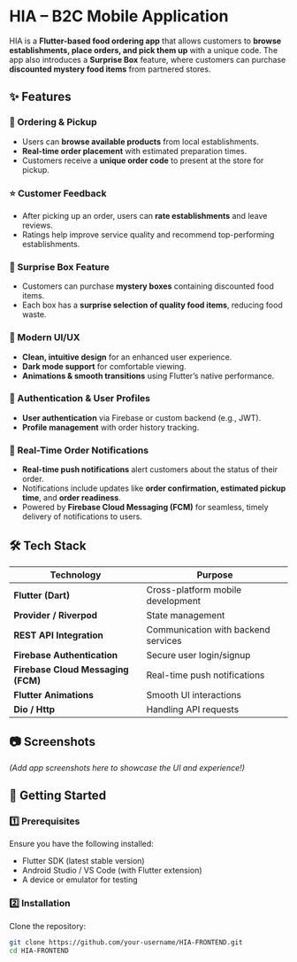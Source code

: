 # HIA – B2C Mobile Application  

HIA is a **Flutter-based food ordering app** that allows customers to **browse establishments, place orders, and pick them up** with a unique code. The app also introduces a **Surprise Box** feature, where customers can purchase **discounted mystery food items** from partnered stores.  

## ✨ Features  

### 📌 Ordering & Pickup  
- Users can **browse available products** from local establishments.  
- **Real-time order placement** with estimated preparation times.  
- Customers receive a **unique order code** to present at the store for pickup.  

### ⭐ Customer Feedback  
- After picking up an order, users can **rate establishments** and leave reviews.  
- Ratings help improve service quality and recommend top-performing establishments.  

### 🎁 Surprise Box Feature  
- Customers can purchase **mystery boxes** containing discounted food items.  
- Each box has a **surprise selection of quality food items**, reducing food waste.  

### 🎨 Modern UI/UX  
- **Clean, intuitive design** for an enhanced user experience.  
- **Dark mode support** for comfortable viewing.  
- **Animations & smooth transitions** using Flutter’s native performance.  

### 🔐 Authentication & User Profiles  
- **User authentication** via Firebase or custom backend (e.g., JWT).  
- **Profile management** with order history tracking.  

### 🔔 Real-Time Order Notifications  
- **Real-time push notifications** alert customers about the status of their order.  
- Notifications include updates like **order confirmation, estimated pickup time**, and **order readiness**.  
- Powered by **Firebase Cloud Messaging (FCM)** for seamless, timely delivery of notifications to users.  

## 🛠️ Tech Stack  

| Technology | Purpose |
|------------|---------|
| **Flutter (Dart)** | Cross-platform mobile development |
| **Provider / Riverpod** | State management |
| **REST API Integration** | Communication with backend services |
| **Firebase Authentication** | Secure user login/signup |
| **Firebase Cloud Messaging (FCM)** | Real-time push notifications |
| **Flutter Animations** | Smooth UI interactions |
| **Dio / Http** | Handling API requests |

## 📷 Screenshots  

*(Add app screenshots here to showcase the UI and experience!)*  

## 🚀 Getting Started  

### 1️⃣ Prerequisites  
Ensure you have the following installed:  
- Flutter SDK (latest stable version)  
- Android Studio / VS Code (with Flutter extension)  
- A device or emulator for testing  

### 2️⃣ Installation  

Clone the repository:  
```bash
git clone https://github.com/your-username/HIA-FRONTEND.git  
cd HIA-FRONTEND 
